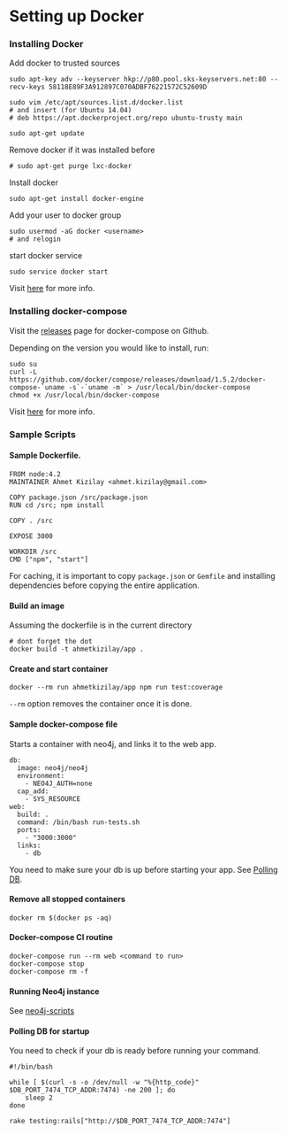 # Setting up Docker

### Installing Docker
Add docker to trusted sources
```
sudo apt-key adv --keyserver hkp://p80.pool.sks-keyservers.net:80 --recv-keys 58118E89F3A912897C070ADBF76221572C52609D

sudo vim /etc/apt/sources.list.d/docker.list
# and insert (for Ubuntu 14.04)
# deb https://apt.dockerproject.org/repo ubuntu-trusty main

sudo apt-get update
```

Remove docker if it was installed before
```
# sudo apt-get purge lxc-docker
```

Install docker
```
sudo apt-get install docker-engine
```
Add your user to docker group
```
sudo usermod -aG docker <username>
# and relogin
```
start docker service
```
sudo service docker start
```
Visit [here](https://docs.docker.com/engine/installation/ubuntulinux/) for more info.

### Installing docker-compose
Visit the [releases](https://github.com/docker/compose/releases) page for docker-compose on Github.

Depending on the version you would like to install, run:
```
sudo su
curl -L https://github.com/docker/compose/releases/download/1.5.2/docker-compose-`uname -s`-`uname -m` > /usr/local/bin/docker-compose
chmod +x /usr/local/bin/docker-compose
```
Visit [here](https://docs.docker.com/compose/install/) for more info.

### Sample Scripts
#### Sample Dockerfile.

```
FROM node:4.2
MAINTAINER Ahmet Kizilay <ahmet.kizilay@gmail.com>

COPY package.json /src/package.json
RUN cd /src; npm install

COPY . /src

EXPOSE 3000

WORKDIR /src
CMD ["npm", "start"]
```
For caching, it is important to copy `package.json` or `Gemfile` and installing dependencies before copying the entire application.

#### Build an image
Assuming the dockerfile is in the current directory
```
# dont forget the dot
docker build -t ahmetkizilay/app .
```
#### Create and start container
```
docker --rm run ahmetkizilay/app npm run test:coverage
```
`--rm` option removes the container once it is done.

#### Sample docker-compose file
Starts a container with neo4j, and links it to the web app.
```
db:
  image: neo4j/neo4j
  environment:
    - NEO4J_AUTH=none
  cap_add:
    - SYS_RESOURCE
web:
  build: .
  command: /bin/bash run-tests.sh
  ports:
    - "3000:3000"
  links:
    - db
```
You need to make sure your db is up before starting your app. See [Polling DB](#Polling-DB-for-startup).

#### Remove all stopped containers
```
docker rm $(docker ps -aq)
```

#### Docker-compose CI routine

```
docker-compose run --rm web <command to run>
docker-compose stop
docker-compose rm -f
```

#### Running Neo4j instance
See [neo4j-scripts](neo4j-scripts.md#Running-with-Docker)

#### Polling DB for startup
You need to check if your db is ready before running your command.
```
#!/bin/bash

while [ $(curl -s -o /dev/null -w "%{http_code}" $DB_PORT_7474_TCP_ADDR:7474) -ne 200 ]; do
    sleep 2
done

rake testing:rails["http://$DB_PORT_7474_TCP_ADDR:7474"]

```
